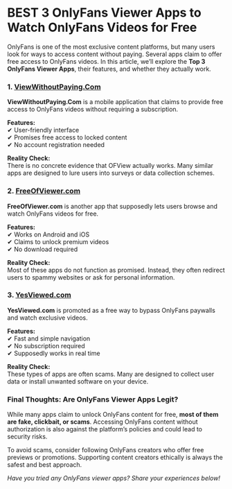 # **BEST 3 OnlyFans Viewer Apps to Watch OnlyFans Videos for Free**

OnlyFans is one of the most exclusive content platforms, but many users look for ways to access content without paying. Several apps claim to offer free access to OnlyFans videos. In this article, we’ll explore the **Top 3 OnlyFans Viewer Apps**, their features, and whether they actually work.

### **1. [ViewWithoutPaying.Com](https://viewwithoutpaying.com/)**
**ViewWithoutPaying.Com** is a mobile application that claims to provide free access to OnlyFans videos without requiring a subscription.

**Features:**  
✔ User-friendly interface  
✔ Promises free access to locked content  
✔ No account registration needed  

**Reality Check:**  
There is no concrete evidence that OFView actually works. Many similar apps are designed to lure users into surveys or data collection schemes.

### **2. [FreeOfViewer.com](https://www.freeofviewer.com/)**
**FreeOfViewer.com** is another app that supposedly lets users browse and watch OnlyFans videos for free.

**Features:**  
✔ Works on Android and iOS  
✔ Claims to unlock premium videos  
✔ No download required  

**Reality Check:**  
Most of these apps do not function as promised. Instead, they often redirect users to spammy websites or ask for personal information.

### **3. [YesViewed.com](https://yesviewed.com/)**
**YesViewed.com** is promoted as a free way to bypass OnlyFans paywalls and watch exclusive videos.

**Features:**  
✔ Fast and simple navigation  
✔ No subscription required  
✔ Supposedly works in real time  

**Reality Check:**  
These types of apps are often scams. Many are designed to collect user data or install unwanted software on your device.

### **Final Thoughts: Are OnlyFans Viewer Apps Legit?**
While many apps claim to unlock OnlyFans content for free, **most of them are fake, clickbait, or scams**. Accessing OnlyFans content without authorization is also against the platform’s policies and could lead to security risks.

To avoid scams, consider following OnlyFans creators who offer free previews or promotions. Supporting content creators ethically is always the safest and best approach.

*Have you tried any OnlyFans viewer apps? Share your experiences below!*
